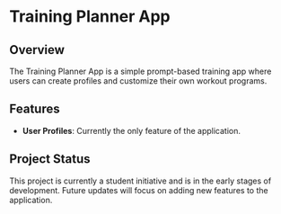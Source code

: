 # Training Planner App

## Overview
The Training Planner App is a simple prompt-based training app where users can create profiles and customize their own workout programs. 


## Features

- **User Profiles**: Currently the only feature of the application.

## Project Status
This project is currently a student initiative and is in the early stages of development. 
Future updates will focus on adding new features to the application. 
